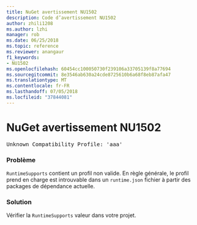 ```yaml
---
title: NuGet avertissement NU1502
description: Code d’avertissement NU1502
author: zhili1208
ms.author: lzhi
manager: rob
ms.date: 06/25/2018
ms.topic: reference
ms.reviewer: anangaur
f1_keywords:
- NU1502
ms.openlocfilehash: 60454cc100050730f239106a33705139f8a77694
ms.sourcegitcommit: 8e3546ab630a24cde8725610b6a68f8eb87afa47
ms.translationtype: MT
ms.contentlocale: fr-FR
ms.lasthandoff: 07/05/2018
ms.locfileid: "37844081"
---
```

# <a name="nuget-warning-nu1502"></a>NuGet avertissement NU1502

<pre>Unknown Compatibility Profile: 'aaa'</pre>

### <a name="issue"></a>Problème
`RuntimeSupports` contient un profil non valide. En règle générale, le profil prend en charge est introuvable dans un `runtime.json` fichier à partir des packages de dépendance actuelle.

### <a name="solution"></a>Solution
Vérifier la `RuntimeSupports` valeur dans votre projet.